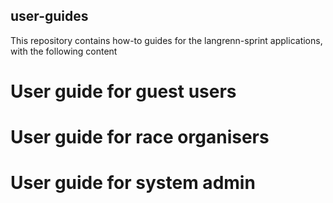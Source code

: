 ## user-guides
This repository contains how-to guides for the langrenn-sprint applications, with the following content

# User guide for guest users
# User guide for race organisers
# User guide for system admin
